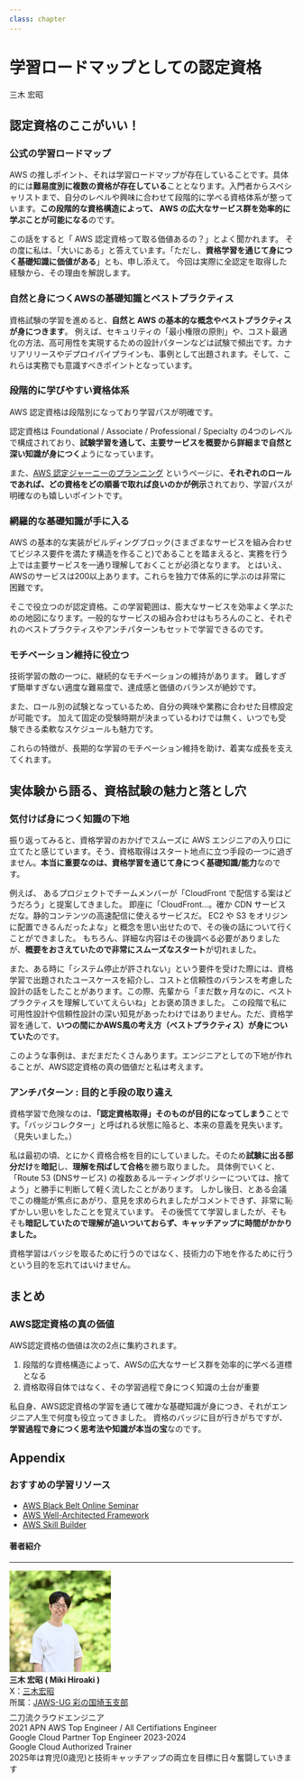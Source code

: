```yaml
---
class: chapter
---
```


# 学習ロードマップとしての認定資格

<div class="flush-right">
三木 宏昭
</div>

## 認定資格のここがいい！
### 公式の学習ロードマップ
AWS の推しポイント、それは学習ロードマップが存在していることです。具体的には**難易度別に複数の資格が存在している**こととなります。入門者からスペシャリストまで、自分のレベルや興味に合わせて段階的に学べる資格体系が整っています。**この段階的な資格構造によって、 AWS の広大なサービス群を効率的に学ぶことが可能になる**のです。

この話をすると「 AWS 認定資格って取る価値あるの？」とよく聞かれます。
その度に私は、「大いにある」と答えています。「ただし、**資格学習を通じて身につく基礎知識に価値がある**」とも、申し添えて。
今回は実際に全認定を取得した経験から、その理由を解説します。

### 自然と身につくAWSの基礎知識とベストプラクティス

資格試験の学習を進めると、**自然と AWS の基本的な概念やベストプラクティスが身につきます**。
例えば、セキュリティの「最小権限の原則」や、コスト最適化の方法、高可用性を実現するための設計パターンなどは試験で頻出です。カナリアリリースやデプロイパイプラインも、事例として出題されます。そして、これらは実務でも意識すべきポイントとなっています。

### 段階的に学びやすい資格体系

AWS 認定資格は段階別になっており学習パスが明確です。

認定資格は Foundational / Associate / Professional / Specialty の4つのレベルで構成されており、**試験学習を通して、主要サービスを概要から詳細まで自然と深い知識が身につく**ようになっています。

また、[AWS 認定ジャーニーのプランニング](https://d1.awsstatic.com/ja_JP/training-and-certification/docs/AWS_certification_paths.pdf) というページに、**それぞれのロールであれば、どの資格をどの順番で取れば良いのかが例示**されており、学習パスが明確なのも嬉しいポイントです。

### 網羅的な基礎知識が手に入る

AWS の基本的な実装がビルディングブロック(さまざまなサービスを組み合わせてビジネス要件を満たす構造を作ること)であることを踏まえると、実務を行う上では主要サービスを一通り理解しておくことが必須となります。
とはいえ、AWSのサービスは200以上あります。これらを独力で体系的に学ぶのは非常に困難です。

そこで役立つのが認定資格。この学習範囲は、膨大なサービスを効率よく学ぶための地図になります。一般的なサービスの組み合わせはもちろんのこと、それぞれのベストプラクティスやアンチパターンもセットで学習できるのです。

### モチベーション維持に役立つ

技術学習の敵の一つに、継続的なモチベーションの維持があります。
難しすぎず簡単すぎない適度な難易度で、達成感と価値のバランスが絶妙です。

また、ロール別の試験となっているため、自分の興味や業務に合わせた目標設定が可能です。
加えて固定の受験時期が決まっているわけでは無く、いつでも受験できる柔軟なスケジュールも魅力です。

これらの特徴が、長期的な学習のモチベーション維持を助け、着実な成長を支えてくれます。

## 実体験から語る、資格試験の魅力と落とし穴
### 気付けば身につく知識の下地

振り返ってみると、資格学習のおかげでスムーズに AWS エンジニアの入り口に立てたと感じています。そう、資格取得はスタート地点に立つ手段の一つに過ぎません。**本当に重要なのは、資格学習を通じて身につく基礎知識/能力**なのです。

例えば、 あるプロジェクトでチームメンバーが「CloudFront で配信する案はどうだろう」と提案してきました。
即座に「CloudFront...。確か CDN サービスだな。静的コンテンツの高速配信に使えるサービスだ。 EC2 や S3 をオリジンに配置できるんだったよな」と概念を思い出せたので、その後の話について行くことができました。
もちろん、詳細な内容はその後調べる必要がありましたが、**概要をおさえていたので非常にスムーズなスタート**が切れました。

また、ある時に「システム停止が許されない」という要件を受けた際には、資格学習で出題されたユースケースを紹介し、コストと信頼性のバランスを考慮した設計の話をしたことがあります。この際、先輩から「まだ数ヶ月なのに、ベストプラクティスを理解していてえらいね」とお褒め頂きました。
この段階で私に可用性設計や信頼性設計の深い知見があったわけではありません。ただ、資格学習を通して、**いつの間にかAWS風の考え方（ベストプラクティス）が身についていた**のです。

このような事例は、まだまだたくさんあります。エンジニアとしての下地が作れることが、AWS認定資格の真の価値だと私は考えます。

### アンチパターン : 目的と手段の取り違え

資格学習で危険なのは、**「認定資格取得」そのものが目的になってしまう**ことです。「バッジコレクター」と呼ばれる状態に陥ると、本来の意義を見失います。（見失いました。）

私は最初の頃、とにかく資格合格を目的にしていました。そのため**試験に出る部分だけ**を**暗記**し、**理解を飛ばして合格**を勝ち取りました。
具体例でいくと、「Route 53 (DNSサービス) の複数あるルーティングポリシーについては、捨てよう」と勝手に判断して軽く流したことがあります。
しかし後日、とある会議でこの機能が焦点にあがり、意見を求められましたがコメントできず、非常に恥ずかしい思いをしたことを覚えています。
その後慌てて学習しましたが、そもそも**暗記していたので理解が追いついておらず、キャッチアップに時間がかかりました。**

資格学習はバッジを取るために行うのではなく、技術力の下地を作るために行うという目的を忘れてはいけません。


## まとめ

### AWS認定資格の真の価値

AWS認定資格の価値は次の2点に集約されます。

1. 段階的な資格構造によって、AWSの広大なサービス群を効率的に学べる道標となる
2. 資格取得自体ではなく、その学習過程で身につく知識の土台が重要

私自身、AWS認定資格の学習を通じて確かな基礎知識が身につき、それがエンジニア人生で何度も役立ってきました。
資格のバッジに目が行きがちですが、**学習過程で身につく思考法や知識が本当の宝**なのです。

## Appendix

### おすすめの学習リソース

- [AWS Black Belt Online Seminar](https://aws.amazon.com/jp/aws-jp-introduction/aws-jp-webinar-service-cut/)
- [AWS Well-Architected Framework](https://aws.amazon.com/jp/architecture/well-architected/)
- [AWS Skill Builder](https://explore.skillbuilder.aws/)

#### 著者紹介

---

<div class="author-profile">
    <img src="images/hmiki-photo.png">
    <div>
        <div>
            <b>三木 宏昭 ( Miki Hiroaki )</b></br> 
            X：<a href="https://x.com/cloudeep_miki">三木宏昭</a></br> 
            所属：<a href="https://jawsug-sainokuni-saitama.connpass.com/">JAWS-UG 彩の国埼玉支部</a>
        </div>
    </div>
</div>
<p style="margin-top: 0.5em; margin-bottom: 2em;">
二刀流クラウドエンジニア</br>
2021 APN AWS Top Engineer / All Certifiations Engineer</br> 
Google Cloud Partner Top Engineer 2023-2024 </br> 
Google Cloud Authorized Trainer </br> 
2025年は育児(0歳児)と技術キャッチアップの両立を目標に日々奮闘していきます</br> 
</p>